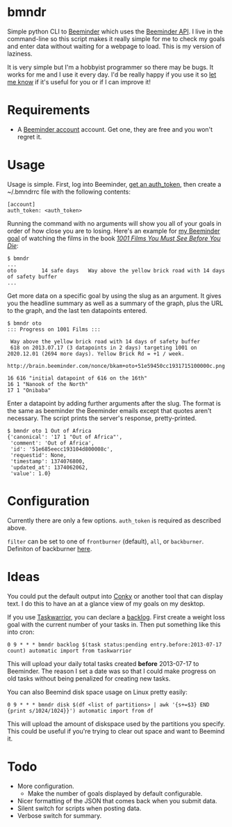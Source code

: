 bmndr
=====

Simple python CLI to [Beeminder](https://www.beeminder.com/) which uses the [Beeminder API](https://www.beeminder.com/api). I live in the command-line so this script makes it really simple for me to check my goals and enter data without waiting for a webpage to load. This is my version of laziness.

It is very simple but I'm a hobbyist programmer so there may be bugs. It works for me and I use it every day. I'd be really happy if you use it so [let me know](https://twitter.com/bryankam) if it's useful for you or if I can improve it!

Requirements
============

* A [Beeminder account](https://www.beeminder.com/users/sign_up) account. Get one, they are free and you won't regret it.

Usage
=====

Usage is simple. First, log into Beeminder, [get an auth_token](https://www.beeminder.com/api/v1/auth_token.json), then create a ~/.bmndrrc file with the following contents:

    [account]
    auth_token: <auth_token>

Running the command with no arguments will show you all of your goals in order of how close you are to losing. Here's an example for [my Beeminder goal](https://www.beeminder.com/bkam/oto) of watching the films in the book [_1001 Films You Must See Before You Die_](http://msls.net/films/):

    $ bmndr
    ...
    oto        14 safe days   Way above the yellow brick road with 14 days of safety buffer
    ...

Get more data on a specific goal by using the slug as an argument. It gives you the headline summary as well as a summary of the graph, plus the URL to the graph, and the last ten datapoints entered.

    $ bmndr oto
    ::: Progress on 1001 Films :::

     Way above the yellow brick road with 14 days of safety buffer 
     618 on 2013.07.17 (3 datapoints in 2 days) targeting 1001 on
    2020.12.01 (2694 more days). Yellow Brick Rd = +1 / week. 

    http://brain.beeminder.com/nonce/bkam+oto+51e59450cc1931715100000c.png

    16 616 "initial datapoint of 616 on the 16th"
    16 1 "Nanook of the North"
    17 1 "Onibaba"

Enter a datapoint by adding further arguments after the slug. The format is the same as beeminder the Beeminder emails except that quotes aren't necessary. The script prints the server's response, pretty-printed.

    $ bmndr oto 1 Out of Africa
    {'canonical': '17 1 "Out of Africa"',
     'comment': 'Out of Africa',
     'id': '51e685eecc193104d800008c',
     'requestid': None,
     'timestamp': 1374076800,
     'updated_at': 1374062062,
     'value': 1.0}

Configuration
=============

Currently there are only a few options. `auth_token` is required as described above.

`filter` can be set to one of `frontburner` (default), `all`, or `backburner`. Definiton of backburner [here](http://blog.beeminder.com/glossary/#b).

Ideas
=====

You could put the default output into [Conky](http://conky.sourceforge.net/) or another tool that can display text. I do this to have an at a glance view of my goals on my desktop.

If you use [Taskwarrior](http://taskwarrior.org/projects/show/taskwarrior), you can declare a [backlog](http://markforster.squarespace.com/blog/2009/8/31/backlog-method.html). First create a weight loss goal with the current number of your tasks in. Then put something like this into cron:

    0 9 * * * bmndr backlog $(task status:pending entry.before:2013-07-17 count) automatic import from taskwarrior

This will upload your daily total tasks created __before__ 2013-07-17 to Beeminder. The reason I set a date was so that I could make progress on old tasks without being penalized for creating new tasks.

You can also Beemind disk space usage on Linux pretty easily:

    0 9 * * * bmndr disk $(df <list of partitions> | awk '{s+=$3} END {print s/1024/1024}}') automatic import from df

This will upload the amount of diskspace used by the partitions you specify. This could be useful if you're trying to clear out space and want to Beemind it.

Todo
====

* More configuration.
  * Make the number of goals displayed by default configurable.
* Nicer formatting of the JSON that comes back when you submit data.
* Silent switch for scripts when posting data.
* Verbose switch for summary.
